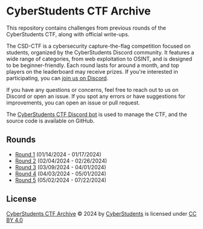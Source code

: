 # CyberStudents CTF Archive

This repository contains challenges from previous rounds of the CyberStudents CTF, along with official write-ups.

The CSD-CTF is a cybersecurity capture-the-flag competition focused on students, organized by the CyberStudents Discord
community. It features a wide range of categories, from web exploitation to OSINT, and is designed to be
beginner-friendly. Each round lasts for around a month, and top players on the leaderboard may receive prizes. If you're
interested in participating, you can [join us on Discord](https://vipin.xyz/csd).

If you have any questions or concerns, feel free to reach out to us on Discord or open an issue. If you spot any errors
or have suggestions for improvements, you can open an issue or pull request.

The [CyberStudents CTF Discord bot](https://github.com/cyberstudentsacademy/cyberstudents-ctf) is used to manage the
CTF, and the source code is available on GitHub.

## Rounds

- [Round 1](rounds/1/README.md) (01/14/2024 - 01/17/2024)
- [Round 2](rounds/2/README.md) (02/04/2024 - 02/26/2024)
- [Round 3](rounds/3/README.md) (03/09/2024 - 04/01/2024)
- [Round 4](rounds/4/README.md) (04/03/2024 - 05/01/2024)
- [Round 5](rounds/5/README.md) (05/02/2024 - 07/22/2024)


## License

[CyberStudents CTF Archive](https://github.com/cyberstudentsacademy/csd-ctf/tree/main) © 2024 by
[CyberStudents](https://github.com/cyberstudentsacademy) is licensed under
[CC BY 4.0](https://creativecommons.org/licenses/by/4.0/)
